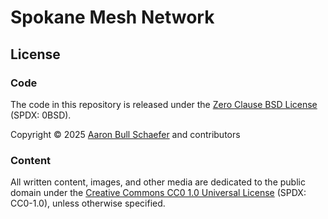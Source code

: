 # Spokane Mesh Network

## License

### Code

The code in this repository is released under the [Zero Clause BSD
License][LICENSE] (SPDX: 0BSD).

Copyright &copy; 2025 [Aaron Bull Schaefer][EMAIL] and contributors

[LICENSE]: https://github.com/EarthmanMuons/spokanemesh-net/blob/main/LICENSE
[EMAIL]: mailto:aaron@elasticdog.com

### Content

All written content, images, and other media are dedicated to the public domain
under the [Creative Commons CC0 1.0 Universal License][CC0] (SPDX: CC0-1.0),
unless otherwise specified.

[CC0]: https://creativecommons.org/publicdomain/zero/1.0/
